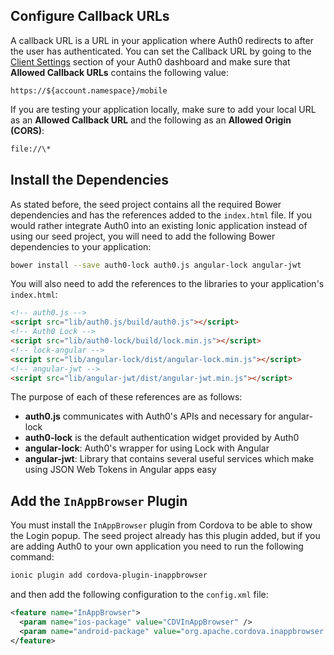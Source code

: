 ## Configure Callback URLs

A callback URL is a URL in your application where Auth0 redirects to after the user has authenticated. You can set the Callback URL by going to the [Client Settings](${manage_url}/#/applications/${account.clientId}/settings) section of your Auth0 dashboard and make sure that **Allowed Callback URLs** contains the following value:

<pre><code>https://${account.namespace}/mobile</pre></code>

If you are testing your application locally, make sure to add your local URL as an **Allowed Callback URL** and the following as an **Allowed Origin (CORS)**:

```bash
file://\*
```

## Install the Dependencies

As stated before, the seed project contains all the required Bower dependencies and has the references added to the `index.html` file. If you would rather integrate Auth0 into an existing Ionic application instead of using our seed project, you will need to add the following Bower dependencies to your application:

```bash
bower install --save auth0-lock auth0.js angular-lock angular-jwt
```

You will also need to add the references to the libraries to your application's `index.html`:

```html
<!-- auth0.js -->
<script src="lib/auth0.js/build/auth0.js"></script>
<!-- Auth0 Lock -->
<script src="lib/auth0-lock/build/lock.min.js"></script>
<!-- lock-angular -->
<script src="lib/angular-lock/dist/angular-lock.min.js"></script>
<!-- angular-jwt -->
<script src="lib/angular-jwt/dist/angular-jwt.min.js"></script>
```

The purpose of each of these references are as follows:

 - **auth0.js** communicates with Auth0's APIs and necessary for angular-lock
 - **auth0-lock** is the default authentication widget provided by Auth0
 - **angular-lock**: Auth0's wrapper for using Lock with Angular
 - **angular-jwt**: Library that contains several useful services which make using JSON Web Tokens in Angular apps easy

## Add the `InAppBrowser` Plugin

You must install the `InAppBrowser` plugin from Cordova to be able to show the Login popup. The seed project already has this plugin added, but if you are adding Auth0 to your own application you need to run the following command:

```bash
ionic plugin add cordova-plugin-inappbrowser
```

and then add the following configuration to the `config.xml` file:

```xml
<feature name="InAppBrowser">
  <param name="ios-package" value="CDVInAppBrowser" />
  <param name="android-package" value="org.apache.cordova.inappbrowser.InAppBrowser" />
</feature>
```
